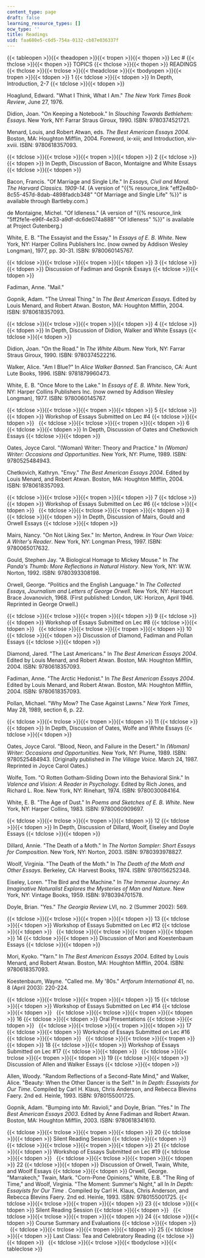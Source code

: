 ```yaml
---
content_type: page
draft: false
learning_resource_types: []
ocw_type: ''
title: Readings
uid: faa680e5-c6d5-754a-0132-cb87e036337f
---
```

{{< tableopen >}}{{< theadopen >}}{{< tropen >}}{{< thopen >}}
Lec #
{{< thclose >}}{{< thopen >}}
TOPICS
{{< thclose >}}{{< thopen >}}
READINGS
{{< thclose >}}{{< trclose >}}{{< theadclose >}}{{< tbodyopen >}}{{< tropen >}}{{< tdopen >}}
1
{{< tdclose >}}{{< tdopen >}}
In Depth, Introduction, 2-7
{{< tdclose >}}{{< tdopen >}}

Hoaglund, Edward. "What I Think, What I Am." *The New York Times Book Review*, June 27, 1976. 

Didion, Joan. "On Keeping a Notebook." In *Slouching Towards Bethlehem: Essays*. New York, NY: Farrar Straus Giroux, 1990. ISBN: 9780374521721.

Menard, Louis, and Robert Atwan, eds. *The Best American Essays 2004*. Boston, MA: Houghton Mifflin, 2004. Foreword, ix-xiii; and Introduction, xiv-xviii. ISBN: 9780618357093.

{{< tdclose >}}{{< trclose >}}{{< tropen >}}{{< tdopen >}}
2
{{< tdclose >}}{{< tdopen >}}
In Depth, Discussion of Bacon, Montaigne and White Essays
{{< tdclose >}}{{< tdopen >}}

Bacon, Francis. "Of Marriage and Single Life." In *Essays, Civil and Moral. The Harvard Classics. 1909-14*. (A version of "{{% resource_link "eff2e4b0-8c55-457d-8dab-4898fadcb348" "Of Marriage and Single Life" %}}" is available through Bartleby.com.)

de Montaigne, Michel. "Of Idleness." (A version of "{{% resource_link "5ff2fe1e-e96f-4e33-a9df-dc6de074a888" "Of Idleness" %}}" is available at Project Gutenberg.)

White, E. B. "The Essayist and the Essay." In *Essays of E. B. White*. New York, NY: Harper Collins Publishers Inc. (now owned by Addison Wesley Longman), 1977, pp. 30-31. ISBN: 9780060145767.

{{< tdclose >}}{{< trclose >}}{{< tropen >}}{{< tdopen >}}
3
{{< tdclose >}}{{< tdopen >}}
Discussion of Fadiman and Gopnik Essays
{{< tdclose >}}{{< tdopen >}}

Fadiman, Anne. "Mail."

Gopnik, Adam. "The Unreal Thing." In *The Best American Essays*. Edited by Louis Menard, and Robert Atwan. Boston, MA: Houghton Mifflin, 2004. ISBN: 9780618357093.

{{< tdclose >}}{{< trclose >}}{{< tropen >}}{{< tdopen >}}
4
{{< tdclose >}}{{< tdopen >}}
In Depth, Discussion of Didion, Walker and White Essays
{{< tdclose >}}{{< tdopen >}}

Didion, Joan. "On the Road." In *The White Album*. New York, NY: Farrar Straus Giroux, 1990. ISBN: 9780374522216.

Walker, Alice. "Am I Blue?" In *Alice Walker Banned*. San Francisco, CA: Aunt Lute Books, 1996. ISBN: 9781879960473.

White, E. B. "Once More to the Lake." In *Essays of E. B. White*. New York, NY: Harper Collins Publishers Inc. (now owned by Addison Wesley Longman), 1977. ISBN: 9780060145767.

{{< tdclose >}}{{< trclose >}}{{< tropen >}}{{< tdopen >}}
5
{{< tdclose >}}{{< tdopen >}}
Workshop of Essays Submitted on Lec #4
{{< tdclose >}}{{< tdopen >}}
 
{{< tdclose >}}{{< trclose >}}{{< tropen >}}{{< tdopen >}}
6
{{< tdclose >}}{{< tdopen >}}
In Depth, Discussion of Oates and Chetkovich Essays
{{< tdclose >}}{{< tdopen >}}

Oates, Joyce Carol. "(Woman) Writer: Theory and Practice." In *(Woman) Writer: Occasions and Opportunities*. New York, NY: Plume, 1989. ISBN: 9780525484943.

Chetkovich, Kathryn. "Envy." *The Best American Essays 2004*. Edited by Louis Menard, and Robert Atwan. Boston, MA: Houghton Mifflin, 2004. ISBN: 9780618357093.

{{< tdclose >}}{{< trclose >}}{{< tropen >}}{{< tdopen >}}
7
{{< tdclose >}}{{< tdopen >}}
Workshop of Essays Submitted on Lec #6
{{< tdclose >}}{{< tdopen >}}
 
{{< tdclose >}}{{< trclose >}}{{< tropen >}}{{< tdopen >}}
8
{{< tdclose >}}{{< tdopen >}}
In Depth, Discussion of Mairs, Gould and Orwell Essays
{{< tdclose >}}{{< tdopen >}}

Mairs, Nancy. "On Not Liking Sex." In: Merton, Andrew. *In Your Own Voice: A Writer's Reader*. New York, NY: Longman Press, 1997. ISBN: 9780065017632.

Gould, Stephen Jay. "A Biological Homage to Mickey Mouse." In *The Panda's Thumb: More Reflections in Natural History*. New York, NY: W.W. Norton, 1992. ISBN: 9780393308198.

Orwell, George. "Politics and the English Language." In *The Collected Essays, Journalism and Letters of George Orwell*. New York, NY: Harcourt Brace Jovanovich, 1968. (First published: London, UK: Horizon, April 1946. Reprinted in George Orwell.)

{{< tdclose >}}{{< trclose >}}{{< tropen >}}{{< tdopen >}}
9
{{< tdclose >}}{{< tdopen >}}
Workshop of Essays Submitted on Lec #8
{{< tdclose >}}{{< tdopen >}}
 
{{< tdclose >}}{{< trclose >}}{{< tropen >}}{{< tdopen >}}
10
{{< tdclose >}}{{< tdopen >}}
Discussion of Diamond, Fadiman and Pollan Essays
{{< tdclose >}}{{< tdopen >}}

Diamond, Jared. "The Last Americans." In *The Best American Essays 2004*. Edited by Louis Menard, and Robert Atwan. Boston, MA: Houghton Mifflin, 2004. ISBN: 9780618357093.

Fadiman, Anne. "The Arctic Hedonist." In *The Best American Essays 2004*. Edited by Louis Menard, and Robert Atwan. Boston, MA: Houghton Mifflin, 2004. ISBN: 9780618357093.

Pollan, Michael. "Why Mow? The Case Against Lawns." *New York Times*, May 28, 1989, section 6, p. 22.

{{< tdclose >}}{{< trclose >}}{{< tropen >}}{{< tdopen >}}
11
{{< tdclose >}}{{< tdopen >}}
In Depth, Discussion of Oates, Wolfe and White Essays
{{< tdclose >}}{{< tdopen >}}

Oates, Joyce Carol. "Blood, Neon, and Failure in the Desert." In *(Woman) Writer: Occasions and Opportunities*. New York, NY: Plume, 1989. ISBN: 9780525484943. (Originally published in *The Village Voice*. March 24, 1987. Reprinted in Joyce Carol Oates.)

Wolfe, Tom. "O Rotten Gotham-Sliding Down into the Behavioral Sink." In *Valence and Vision: A Reader in Psychology*. Edited by Rich Jones, and Richard L. Roe. New York, NY: Rinehart, 1974. ISBN: 9780030084164.

White, E. B. "The Age of Dust." In *Poems and Sketches of E. B. White*. New York, NY: Harper Collins, 1983. ISBN: 9780060909697.

{{< tdclose >}}{{< trclose >}}{{< tropen >}}{{< tdopen >}}
12
{{< tdclose >}}{{< tdopen >}}
In Depth, Discussion of Dillard, Woolf, Eiseley and Doyle Essays
{{< tdclose >}}{{< tdopen >}}

Dillard, Annie. "The Death of a Moth." In *The Norton Sampler: Short Essays for Composition*. New York, NY: Norton, 2003. ISBN: 9780393978827.

Woolf, Virginia. "The Death of the Moth." In *The Death of the Moth and Other Essays*. Berkeley, CA: Harvest Books, 1974. ISBN: 9780156252348.

Eiseley, Loren. "The Bird and the Machine." In *The Immense Journey: An Imaginative Naturalist Explores the Mysteries of Man and Nature*. New York, NY: Vintage Books, 1959. ISBN: 9780394701578.

Doyle, Brian. "Yes." *The Georgia Review* LVI, no. 2 (Summer 2002): 569.

{{< tdclose >}}{{< trclose >}}{{< tropen >}}{{< tdopen >}}
13
{{< tdclose >}}{{< tdopen >}}
Workshop of Essays Submitted on Lec #12
{{< tdclose >}}{{< tdopen >}}
 
{{< tdclose >}}{{< trclose >}}{{< tropen >}}{{< tdopen >}}
14
{{< tdclose >}}{{< tdopen >}}
Discussion of Mori and Koestenbaum Essays
{{< tdclose >}}{{< tdopen >}}

Mori, Kyoko. "Yarn." In *The Best American Essays 2004*. Edited by Louis Menard, and Robert Atwan. Boston, MA: Houghton Mifflin, 2004. ISBN: 9780618357093.

Koestenbaum, Wayne. "Called me. My '80s." *Artforum International* 41, no. 8 (April 2003): 220-224.

{{< tdclose >}}{{< trclose >}}{{< tropen >}}{{< tdopen >}}
15
{{< tdclose >}}{{< tdopen >}}
Workshop of Essays Submitted on Lec #14
{{< tdclose >}}{{< tdopen >}}
 
{{< tdclose >}}{{< trclose >}}{{< tropen >}}{{< tdopen >}}
16
{{< tdclose >}}{{< tdopen >}}
Oral Presentations
{{< tdclose >}}{{< tdopen >}}
 
{{< tdclose >}}{{< trclose >}}{{< tropen >}}{{< tdopen >}}
17
{{< tdclose >}}{{< tdopen >}}
Workshop of Essays Submitted on Lec #16
{{< tdclose >}}{{< tdopen >}}
 
{{< tdclose >}}{{< trclose >}}{{< tropen >}}{{< tdopen >}}
18
{{< tdclose >}}{{< tdopen >}}
Workshop of Essays Submitted on Lec #17
{{< tdclose >}}{{< tdopen >}}
 
{{< tdclose >}}{{< trclose >}}{{< tropen >}}{{< tdopen >}}
19
{{< tdclose >}}{{< tdopen >}}
Discussion of Allen and Walker Essays
{{< tdclose >}}{{< tdopen >}}

Allen, Woody. "Random Reflections of a Second-Rate Mind," and Walker, Alice. "Beauty: When the Other Dancer is the Self." In *In Depth: Essayists for Our Time*. Compiled by Carl H. Klaus, Chris Anderson, and Rebecca Blevins Faery. 2nd ed. Heinle, 1993. ISBN: 9780155001725.

Gopnik, Adam. "Bumping into Mr. Ravioli," and Doyle, Brian. "Yes." In *The Best American Essays 2003*. Edited by Anne Fadiman and Robert Atwan. Boston, MA: Houghton Mifflin, 2003. ISBN: 9780618341610.

{{< tdclose >}}{{< trclose >}}{{< tropen >}}{{< tdopen >}}
20
{{< tdclose >}}{{< tdopen >}}
Silent Reading Session
{{< tdclose >}}{{< tdopen >}}
 
{{< tdclose >}}{{< trclose >}}{{< tropen >}}{{< tdopen >}}
21
{{< tdclose >}}{{< tdopen >}}
Workshop of Essays Submitted on Lec #19
{{< tdclose >}}{{< tdopen >}}
 
{{< tdclose >}}{{< trclose >}}{{< tropen >}}{{< tdopen >}}
22
{{< tdclose >}}{{< tdopen >}}
Discussion of Orwell, Twain, White, and Woolf Essays
{{< tdclose >}}{{< tdopen >}}
Orwell, George. "Marrakech," Twain, Mark. "Corn-Pone Opinions," White, E.B. "The Ring of Time," and Woolf, Virginia. "The Moment: Summer's Night," all In *In Depth: Essayists for Our Time* . Compiled by Carl H. Klaus, Chris Anderson, and Rebecca Blevins Faery. 2nd ed. Heinle, 1993. ISBN: 9780155001725.
{{< tdclose >}}{{< trclose >}}{{< tropen >}}{{< tdopen >}}
23
{{< tdclose >}}{{< tdopen >}}
Silent Reading Session
{{< tdclose >}}{{< tdopen >}}
 
{{< tdclose >}}{{< trclose >}}{{< tropen >}}{{< tdopen >}}
24
{{< tdclose >}}{{< tdopen >}}
Course Summary and Evaluations
{{< tdclose >}}{{< tdopen >}}
 
{{< tdclose >}}{{< trclose >}}{{< tropen >}}{{< tdopen >}}
25
{{< tdclose >}}{{< tdopen >}}
Last Class: Tea and Celebratory Reading
{{< tdclose >}}{{< tdopen >}}
 
{{< tdclose >}}{{< trclose >}}{{< tbodyclose >}}{{< tableclose >}}